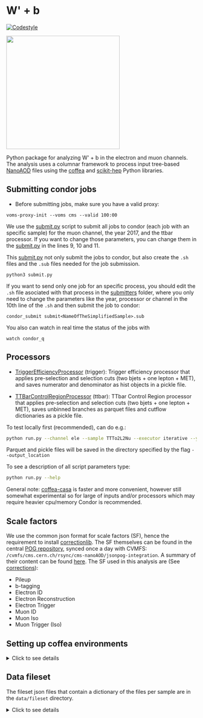 # W' + b

[![Codestyle](https://img.shields.io/badge/code%20style-black-000000.svg)](https://github.com/psf/black)

<p align="left">
  <img width="300" src="https://i.imgur.com/OWhX13O.jpg" />
</p>

Python package for analyzing W' + b in the electron and muon channels. The analysis uses a columnar framework to process input tree-based [NanoAOD](https://twiki.cern.ch/twiki/bin/view/CMSPublic/WorkBookNanoAOD) files using the [coffea](https://coffeateam.github.io/coffea/) and [scikit-hep](https://scikit-hep.org) Python libraries.


## Submitting condor jobs

- Before submitting jobs, make sure you have a valid proxy:
```
voms-proxy-init --voms cms --valid 100:00
```

We use the [submit.py](submit.py) script to submit all jobs to condor (each job with an specific sample) for the muon channel, the year 2017, and the ttbar processor. If you want to change those parameters, you can change them in the [submit.py](submit.py) in the lines 9, 10 and 11.

This [submit.py](submit.py) not only submit the jobs to condor, but also create the ``.sh`` files and the ``.sub`` files needed for the job submission.

```
python3 submit.py
```

If you want to send only one job for an specific process, you should edit the ``.sh`` file  asociated with that process in the [submitters](submitters/) folder, where you only need to change the parameters like the year, processor or channel in the 10th line of the ``.sh`` and then submit the job to condor:

```
condor_submit submit<NameOfTheSimplifiedSample>.sub
```

You also can watch in real time the status of the jobs with 

```
watch condor_q
```




## Processors

- [TriggerEfficiencyProcessor](processors/trigger_efficiency_processor.py) (trigger): Trigger efficiency processor that applies pre-selection and selection cuts (two bjets + one lepton + MET), and saves numerator and denominator as hist objects in a pickle file. 

- [TTBarControlRegionProcessor](processors/ttbar_processor.py) (ttbar): TTbar Control Region processor that applies pre-selection and selection cuts (two bjets + one lepton + MET), saves unbinned branches as parquet files and cutflow dictionaries as a pickle file.

To test locally first (recommended), can do e.g.:

```bash
python run.py --channel ele --sample TTTo2L2Nu --executor iterative --year 2017 --processor ttbar --nfiles 1 
```
Parquet and pickle files will be saved in the directory specified by the flag `--output_location`

To see a description of all script parameters type:

```bash
python run.py --help
```

General note: [coffea-casa](https://coffea-casa.readthedocs.io/en/latest/cc_user.html) is faster and more convenient, however still somewhat experimental so for large of inputs and/or processors which may require heavier cpu/memory Condor is recommended.


## Scale factors

We use the common json format for scale factors (SF), hence the requirement to install [correctionlib](https://github.com/cms-nanoAOD/correctionlib). The SF themselves can be found in the central [POG repository](https://gitlab.cern.ch/cms-nanoAOD/jsonpog-integration), synced once a day with CVMFS: `/cvmfs/cms.cern.ch/rsync/cms-nanoAOD/jsonpog-integration`. A summary of their content can be found [here](https://cms-nanoaod-integration.web.cern.ch/commonJSONSFs/). The SF used in this analysis are (See [corrections](processors/corrections.py)):

* Pileup
* b-tagging
* Electron ID
* Electron Reconstruction
* Electron Trigger
* Muon ID
* Muon Iso
* Muon Trigger (Iso)
 

## Setting up coffea environments

<details><summary>Click to see details</summary>
<p>

#### Install miniconda (if you do not have it already)
In your lxplus area or in your local computer:
```
# download miniconda
wget https://repo.anaconda.com/miniconda/Miniconda3-latest-Linux-x86_64.sh

# run and follow instructions  
bash Miniconda3-latest-Linux-x86_64.sh

# Make sure to choose `yes` for the following one to let the installer initialize Miniconda3
# > Do you wish the installer to initialize Miniconda3
# > by running conda init? [yes|no]
```
Verify the installation is successful by running conda info and check if the paths are pointing to your Miniconda installation. 
If you cannot run conda command, check if you need to add the conda path to your PATH variable in your bashrc/zshrc file, e.g.,
```
export PATH="$HOME/nobackup/miniconda3/bin:$PATH"
```
To disable auto activation of the base environment:
```
conda config --set auto_activate_base false
```

#### Set up a conda environment and install the required packages
```
# create a new conda environment
conda create -n coffea-env python=3.7

# activate the environment
conda activate coffea-env

# install packages
pip install numpy pandas coffea correctionlib pyarrow

# install xrootd
conda install -c conda-forge xrootd
```

</p>
</details>

## Data fileset

The fileset json files that contain a dictionary of the files per sample are in the `data/fileset` directory.

<details><summary>Click to see details</summary>
<p>

#### Re-making the input dataset files with DAS

```
# connect to lxplus with a port forward to access the jupyter notebook server
ssh <your_username>@lxplus.cern.ch localhost:8800 localhost:8800

# create a working directory and clone the repo (if you have not done yet)
git clone https://github.com/deoache/wprime_plus_b

# enable the coffea environment
conda activate coffea-env

# then activate your proxy
voms-proxy-init --voms cms --valid 100:00

# activate cmsset
source /cvmfs/cms.cern.ch/cmsset_default.sh

# open the jupyter notebook on a browser
cd data/fileset/
jupyter notebook --no-browser --port 8800
```

there should be a link looking like `http://localhost:8800/?token=...`, displayed in the output at this point, paste that into your browser.
You should see a jupyter notebook with a directory listing.

Open `filesetDAS.ipynb` and run it. The json files containing the datasets to be run should be saved in the same `data/fileset/` directory.
  
</p>
</details>
